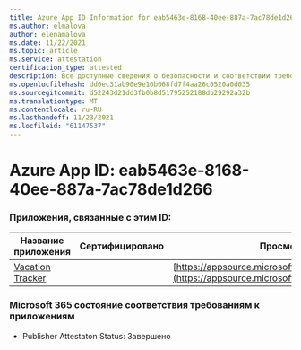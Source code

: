 ```yaml
---
title: Azure App ID Information for eab5463e-8168-40ee-887a-7ac78de1d266
ms.author: elmalova
author: elenamalova
ms.date: 11/22/2021
ms.topic: article
ms.service: attestation
certification_type: attested
description: Все доступные сведения о безопасности и соответствии требованиям для eab5463e-8168-40ee-887a-7ac78de1d266.
ms.openlocfilehash: dd0ec31ab90e9e10b068fd7f4aa26c0520a0d035
ms.sourcegitcommit: d52243d21dd3fb0b8d51795252188db29292a32b
ms.translationtype: MT
ms.contentlocale: ru-RU
ms.lasthandoff: 11/23/2021
ms.locfileid: "61147537"
---
```

# <a name="azure-app-id-eab5463e-8168-40ee-887a-7ac78de1d266"></a>Azure App ID: eab5463e-8168-40ee-887a-7ac78de1d266


### <a name="apps-associated-with-this-id"></a>Приложения, связанные с этим ID:
| **Название приложения** | **Сертифицировано** | **Просмотр в AppSource** |
|--------------|---------------|-----------------------|
| [Vacation Tracker](https://docs.microsoft.com/microsoft-365-app-certification/forward/WA200002167) |  | [https://appsource.microsoft.com/product/office/WA200002167](https://appsource.microsoft.com/product/office/WA200002167) |

### <a name="microsoft-365-app-compliance-status"></a>Microsoft 365 состояние соответствия требованиям к приложениям
- Publisher Attestaton Status: Завершено

